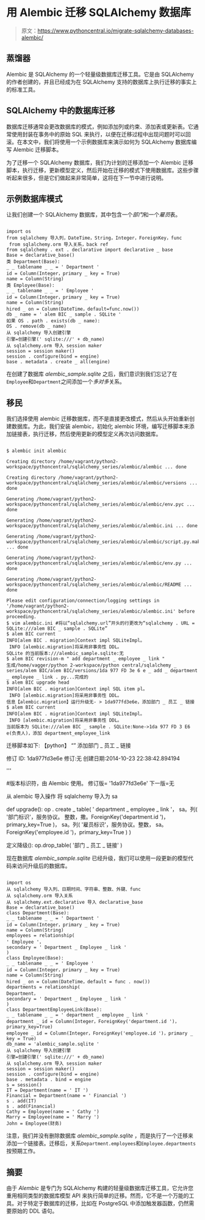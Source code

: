# 用 Alembic 迁移 SQLAlchemy 数据库

> 原文：<https://www.pythoncentral.io/migrate-sqlalchemy-databases-alembic/>

## 蒸馏器

Alembic 是 SQLAlchemy 的一个轻量级数据库迁移工具。它是由 SQLAlchemy 的作者创建的，并且已经成为在 SQLAlchemy 支持的数据库上执行迁移的事实上的标准工具。

## SQLAlchemy 中的数据库迁移

数据库迁移通常会更改数据库的模式，例如添加列或约束、添加表或更新表。它通常使用封装在事务中的原始 SQL 来执行，以便在迁移过程中出现问题时可以回滚。在本文中，我们将使用一个示例数据库来演示如何为 SQLAlchemy 数据库编写 Alembic 迁移脚本。

为了迁移一个 SQLAlchemy 数据库，我们为计划的迁移添加一个 Alembic 迁移脚本，执行迁移，更新模型定义，然后开始在迁移的模式下使用数据库。这些步骤听起来很多，但是它们做起来非常简单，这将在下一节中进行说明。

## 示例数据库模式

让我们创建一个 SQLAlchemy 数据库，其中包含一个*部门*和一个*雇员*表。

```

import os
from sqlalchemy 导入列，DateTime，String，Integer，ForeignKey，func 
 from sqlalchemy.orm 导入关系，back ref
from sqlalchemy . ext . declarative import declarative _ base
Base = declarative_base()
类 Department(Base):
_ _ tablename _ _ = ' Department '
id = Column(Integer，primary _ key = True)
name = Column(String)
类 Employee(Base):
_ _ tablename _ _ = ' Employee '
id = Column(Integer，primary _ key = True)
name = Column(String)
hired _ on = Column(DateTime，default=func.now())
db _ name = ' alem BIC _ sample . SQLite '
如果 OS . path . exists(db _ name):
OS . remove(db _ name)
从 sqlalchemy 导入创建引擎
引擎=创建引擎(' sqlite:///' + db_name)
从 sqlalchemy.orm 导入 session maker
session = session maker()
session . configure(bind = engine)
base . metadata . create _ all(engine)

```

在创建了数据库 *alembic_sample.sqlite* 之后，我们意识到我们忘记了在`Employee`和`Department`之间添加一个*多对多*关系。

## 移民

我们选择使用 alembic 迁移数据库，而不是直接更改模式，然后从头开始重新创建数据库。为此，我们安装 alembic，初始化 alembic 环境，编写迁移脚本来添加链接表，执行迁移，然后使用更新的模型定义再次访问数据库。

```

$ alembic init alembic

Creating directory /home/vagrant/python2-workspace/pythoncentral/sqlalchemy_series/alembic/alembic ... done

Creating directory /home/vagrant/python2-workspace/pythoncentral/sqlalchemy_series/alembic/alembic/versions ... done

Generating /home/vagrant/python2-workspace/pythoncentral/sqlalchemy_series/alembic/alembic/env.pyc ... done

Generating /home/vagrant/python2-workspace/pythoncentral/sqlalchemy_series/alembic/alembic.ini ... done

Generating /home/vagrant/python2-workspace/pythoncentral/sqlalchemy_series/alembic/alembic/script.py.mako ... done

Generating /home/vagrant/python2-workspace/pythoncentral/sqlalchemy_series/alembic/alembic/env.py ... done

Generating /home/vagrant/python2-workspace/pythoncentral/sqlalchemy_series/alembic/alembic/README ... done

Please edit configuration/connection/logging settings in '/home/vagrant/python2-workspace/pythoncentral/sqlalchemy_series/alembic/alembic.ini' before proceeding.
$ vim alembic.ini #将以“sqlalchemy.url”开头的行更改为“sqlalchemy . URL = SQLite:///alem BIC _ sample . SQLite”
$ alem BIC current
INFO[alem BIC . migration]Context impl SQLiteImpl。
 INFO [alembic.migration]将采用非事务性 DDL。
SQLite 的当前版本:///alembic_sample.sqlite:无
$ alem BIC revision-m " add department _ employee _ link "
生成/home/vagger/python 2-workspace/python central/sqlalchemy _ series/alem BIC/alem BIC/versions/1da 977 FD 3e 6 e _ add _ department _ employee _ link . py...完成的
$ alem BIC upgrade head
INFO[alem BIC . migration]Context impl SQL item pl。
 INFO [alembic.migration]将采用非事务性 DDL。
信息【alembic.migration】运行升级无- > 1da977fd3e6e，添加部门 _ 员工 _ 链接
$ alem BIC current
INFO[alem BIC . migration]Context impl SQLiteImpl。
 INFO [alembic.migration]将采用非事务性 DDL。
当前版本为 SQLite:///alem BIC _ sample . SQLite:None->1da 977 FD 3 E6 e(负责人)，添加 department_employee_link 

```

迁移脚本如下:
【python】
“”
添加部门 _ 员工 _ 链接

修订 ID: 1da977fd3e6e
修订:无
创建日期:2014-10-23 22:38:42.894194

'''

#版本标识符，由 Alembic 使用。
修订版= '1da977fd3e6e'
下一版=无

从 alembic 导入操作
将 sqlalchemy 导入为 sa

def upgrade():
op . create _ table(
' department _ employee _ link '，
sa。列(
'部门标识'，服务协议。
整数，撒。ForeignKey('department.id ')，primary_key=True
)，
sa。列(
'雇员标识'，服务协议。整数，
sa。ForeignKey('employee.id ')，primary_key=True
)
)

定义降级():
op.drop_table(
'部门 _ 员工 _ 链接'
)

现在数据库 *alembic_sample.sqlite* 已经升级，我们可以使用一段更新的模型代码来访问升级后的数据库。

```

import os
从 sqlalchemy 导入列、日期时间、字符串、整数、外键、func 
从 sqlalchemy.orm 导入关系
从 sqlalchemy.ext.declarative 导入 declarative_base
Base = declarative_base()
class Department(Base):
_ _ tablename _ _ = ' Department '
id = Column(Integer，primary _ key = True)
name = Column(String)
employees = relationship(
' Employee '，
secondary = ' Department _ Employee _ link '
)
class Employee(Base):
_ _ tablename _ _ = ' Employee '
id = Column(Integer，primary _ key = True)
name = Column(String)
hired _ on = Column(DateTime，default = func . now())
departments = relationship(
Department，
secondary = ' Department _ Employee _ link '
)
class DepartmentEmployeeLink(Base):
_ _ tablename _ _ = ' department _ employee _ link '
department _ id = Column(Integer，ForeignKey('department.id ')，primary_key=True)
employee _ id = Column(Integer，ForeignKey('employee.id ')，primary _ key = True)
db_name = 'alembic_sample.sqlite '
从 sqlalchemy 导入创建引擎
引擎=创建引擎(' sqlite:///' + db_name)
从 sqlalchemy.orm 导入 session maker
session = session maker()
session . configure(bind = engine)
base . metadata . bind = engine
s = session()
IT = Department(name = ' IT ')
Financial = Department(name = ' Financial ')
s . add(IT)
s . add(Financial)
Cathy = Employee(name = ' Cathy ')
Marry = Employee(name = ' Marry ')
John = Employee(财务)
```

注意，我们并没有删除数据库 *alembic_sample.sqlite* ，而是执行了一个迁移来添加一个链接表。迁移后，关系`Department.employees`和`Employee.departments`按预期工作。

## 摘要

由于 *Alembic* 是专门为 SQLAlchemy 构建的轻量级数据库迁移工具，它允许您重用相同类型的数据库模型 API 来执行简单的迁移。然而，它不是一个万能的工具。对于特定于数据库的迁移，比如在 PostgreSQL 中添加触发器函数，仍然需要原始的 DDL 语句。